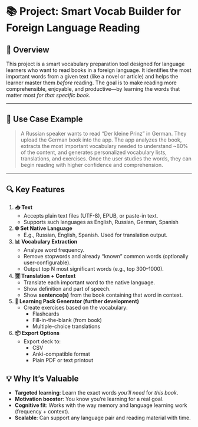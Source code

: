 # 📚 **Project: Smart Vocab Builder for Foreign Language Reading**

## 🧠 Overview

This project is a smart vocabulary preparation tool designed for language learners who want to read books in a foreign language. It identifies the most important words from a given text (like a novel or article) and helps the learner master them *before* reading. The goal is to make reading more comprehensible, enjoyable, and productive—by learning the words that matter most *for that specific book*.

---

## 🎯 Use Case Example

> A Russian speaker wants to read “Der kleine Prinz” in German. They upload the German book into the app. The app analyzes the book, extracts the most important vocabulary needed to understand ~80% of the content, and generates personalized vocabulary lists, translations, and exercises. Once the user studies the words, they can begin reading with higher confidence and comprehension.
> 

---

## 🔍 Key Features

1. **📥 Text**
    - Accepts plain text files (UTF-8), EPUB, or paste-in text.
    - Supports such languages as English, Russian, German, Spanish 
2. **🌐 Set Native Language**
    - E.g., Russian, English, Spanish. Used for translation output.
3. **📊 Vocabulary Extraction**
    - Analyze word frequency.
    - Remove stopwords and already “known” common words (optionally user-configurable).
    - Output top N most significant words (e.g., top 300–1000).
4. **🈺 Translation + Context**
    - Translate each important word to the native language.
    - Show definition and part of speech.
    - Show **sentence(s)** from the book containing that word in context.
5. **📝 Learning Pack Generator (further development)**
    - Create exercises based on the vocabulary:
        - Flashcards
        - Fill-in-the-blank (from book)
        - Multiple-choice translations
6. **📦 Export Options**
    - Export deck to:
        - CSV
        - Anki-compatible format
        - Plain PDF or text printout

## 💡 Why It’s Valuable

- **Targeted learning**: Learn the exact words *you’ll need* for *this book*.
- **Motivation booster**: You know you’re learning for a real goal.
- **Cognitive fit**: Works with the way memory and language learning work (frequency + context).
- **Scalable**: Can support any language pair and reading material with time.

